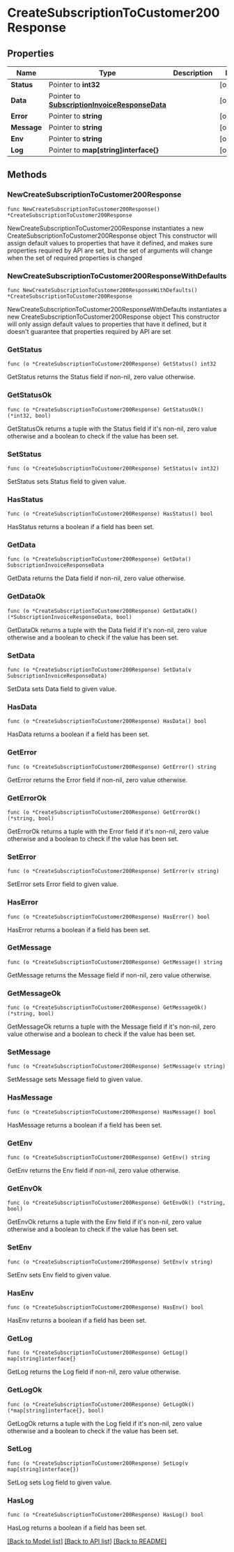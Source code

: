 # CreateSubscriptionToCustomer200Response

## Properties

Name | Type | Description | Notes
------------ | ------------- | ------------- | -------------
**Status** | Pointer to **int32** |  | [optional] 
**Data** | Pointer to [**SubscriptionInvoiceResponseData**](SubscriptionInvoiceResponseData.md) |  | [optional] 
**Error** | Pointer to **string** |  | [optional] 
**Message** | Pointer to **string** |  | [optional] 
**Env** | Pointer to **string** |  | [optional] 
**Log** | Pointer to **map[string]interface{}** |  | [optional] 

## Methods

### NewCreateSubscriptionToCustomer200Response

`func NewCreateSubscriptionToCustomer200Response() *CreateSubscriptionToCustomer200Response`

NewCreateSubscriptionToCustomer200Response instantiates a new CreateSubscriptionToCustomer200Response object
This constructor will assign default values to properties that have it defined,
and makes sure properties required by API are set, but the set of arguments
will change when the set of required properties is changed

### NewCreateSubscriptionToCustomer200ResponseWithDefaults

`func NewCreateSubscriptionToCustomer200ResponseWithDefaults() *CreateSubscriptionToCustomer200Response`

NewCreateSubscriptionToCustomer200ResponseWithDefaults instantiates a new CreateSubscriptionToCustomer200Response object
This constructor will only assign default values to properties that have it defined,
but it doesn't guarantee that properties required by API are set

### GetStatus

`func (o *CreateSubscriptionToCustomer200Response) GetStatus() int32`

GetStatus returns the Status field if non-nil, zero value otherwise.

### GetStatusOk

`func (o *CreateSubscriptionToCustomer200Response) GetStatusOk() (*int32, bool)`

GetStatusOk returns a tuple with the Status field if it's non-nil, zero value otherwise
and a boolean to check if the value has been set.

### SetStatus

`func (o *CreateSubscriptionToCustomer200Response) SetStatus(v int32)`

SetStatus sets Status field to given value.

### HasStatus

`func (o *CreateSubscriptionToCustomer200Response) HasStatus() bool`

HasStatus returns a boolean if a field has been set.

### GetData

`func (o *CreateSubscriptionToCustomer200Response) GetData() SubscriptionInvoiceResponseData`

GetData returns the Data field if non-nil, zero value otherwise.

### GetDataOk

`func (o *CreateSubscriptionToCustomer200Response) GetDataOk() (*SubscriptionInvoiceResponseData, bool)`

GetDataOk returns a tuple with the Data field if it's non-nil, zero value otherwise
and a boolean to check if the value has been set.

### SetData

`func (o *CreateSubscriptionToCustomer200Response) SetData(v SubscriptionInvoiceResponseData)`

SetData sets Data field to given value.

### HasData

`func (o *CreateSubscriptionToCustomer200Response) HasData() bool`

HasData returns a boolean if a field has been set.

### GetError

`func (o *CreateSubscriptionToCustomer200Response) GetError() string`

GetError returns the Error field if non-nil, zero value otherwise.

### GetErrorOk

`func (o *CreateSubscriptionToCustomer200Response) GetErrorOk() (*string, bool)`

GetErrorOk returns a tuple with the Error field if it's non-nil, zero value otherwise
and a boolean to check if the value has been set.

### SetError

`func (o *CreateSubscriptionToCustomer200Response) SetError(v string)`

SetError sets Error field to given value.

### HasError

`func (o *CreateSubscriptionToCustomer200Response) HasError() bool`

HasError returns a boolean if a field has been set.

### GetMessage

`func (o *CreateSubscriptionToCustomer200Response) GetMessage() string`

GetMessage returns the Message field if non-nil, zero value otherwise.

### GetMessageOk

`func (o *CreateSubscriptionToCustomer200Response) GetMessageOk() (*string, bool)`

GetMessageOk returns a tuple with the Message field if it's non-nil, zero value otherwise
and a boolean to check if the value has been set.

### SetMessage

`func (o *CreateSubscriptionToCustomer200Response) SetMessage(v string)`

SetMessage sets Message field to given value.

### HasMessage

`func (o *CreateSubscriptionToCustomer200Response) HasMessage() bool`

HasMessage returns a boolean if a field has been set.

### GetEnv

`func (o *CreateSubscriptionToCustomer200Response) GetEnv() string`

GetEnv returns the Env field if non-nil, zero value otherwise.

### GetEnvOk

`func (o *CreateSubscriptionToCustomer200Response) GetEnvOk() (*string, bool)`

GetEnvOk returns a tuple with the Env field if it's non-nil, zero value otherwise
and a boolean to check if the value has been set.

### SetEnv

`func (o *CreateSubscriptionToCustomer200Response) SetEnv(v string)`

SetEnv sets Env field to given value.

### HasEnv

`func (o *CreateSubscriptionToCustomer200Response) HasEnv() bool`

HasEnv returns a boolean if a field has been set.

### GetLog

`func (o *CreateSubscriptionToCustomer200Response) GetLog() map[string]interface{}`

GetLog returns the Log field if non-nil, zero value otherwise.

### GetLogOk

`func (o *CreateSubscriptionToCustomer200Response) GetLogOk() (*map[string]interface{}, bool)`

GetLogOk returns a tuple with the Log field if it's non-nil, zero value otherwise
and a boolean to check if the value has been set.

### SetLog

`func (o *CreateSubscriptionToCustomer200Response) SetLog(v map[string]interface{})`

SetLog sets Log field to given value.

### HasLog

`func (o *CreateSubscriptionToCustomer200Response) HasLog() bool`

HasLog returns a boolean if a field has been set.


[[Back to Model list]](../README.md#documentation-for-models) [[Back to API list]](../README.md#documentation-for-api-endpoints) [[Back to README]](../README.md)


